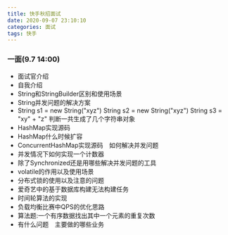 ```yaml
---
title: 快手秋招面试
date: 2020-09-07 23:10:10
categories: 面试
tags: 快手
---
```


### 一面(9.7 14:00)
- 面试官介绍
- 自我介绍
- String和StringBuilder区别和使用场景
- String并发问题的解决方案
- String s1 = new String("xyz") String s2 = new String("xyz")  String s3 = "xy" + "z"
判断一共生成了几个字符串对象
- HashMap实现源码
- HashMap什么时候扩容
- ConcurrentHashMap实现源码　如何解决并发问题
- 并发情况下如何实现一个计数器
- 除了Synchronized还是用哪些解决并发问题的工具
- volatile的作用以及使用场景
- 分布式锁的使用以及注意的问题
- 爱奇艺中的基于数据库构建无法构建任务
- 时间轮算法的实现
- 负载均衡比赛中QPS的优化思路
- 算法题:一个有序数据找出其中一个元素的重复次数
- 有什么问题　主要做的哪些业务